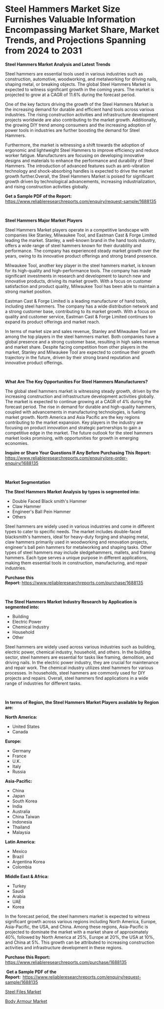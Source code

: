 <p><h1>Steel Hammers Market Size Furnishes Valuable Information Encompassing Market Share, Market Trends, and Projections Spanning from 2024 to 2031</h1></p><p><strong>Steel Hammers Market Analysis and Latest Trends</strong></p>
<p><p>Steel hammers are essential tools used in various industries such as construction, automotive, woodworking, and metalworking for driving nails, shaping metal, or breaking objects. The global Steel Hammers Market is expected to witness significant growth in the coming years. The market is projected to grow at a CAGR of 11.6% during the forecast period.</p><p>One of the key factors driving the growth of the Steel Hammers Market is the increasing demand for durable and efficient hand tools across various industries. The rising construction activities and infrastructure development projects worldwide are also contributing to the market growth. Additionally, the growing DIY trend among consumers and the increasing adoption of power tools in industries are further boosting the demand for Steel Hammers.</p><p>Furthermore, the market is witnessing a shift towards the adoption of ergonomic and lightweight Steel Hammers to improve efficiency and reduce worker fatigue. Manufacturers are focusing on developing innovative designs and materials to enhance the performance and durability of Steel Hammers. The introduction of advanced features such as anti-vibration technology and shock-absorbing handles is expected to drive the market growth further.Overall, the Steel Hammers Market is poised for significant growth driven by technological advancements, increasing industrialization, and rising construction activities globally.</p></p>
<p><strong>Get a Sample PDF of the Report:&nbsp;</strong> <a href="https://www.reliableresearchreports.com/enquiry/request-sample/1688135">https://www.reliableresearchreports.com/enquiry/request-sample/1688135</a></p>
<p>&nbsp;</p>
<p><strong>Steel Hammers Major Market Players</strong></p>
<p><p>Steel Hammers Market players operate in a competitive landscape with companies like Stanley, Milwaukee Tool, and Eastman Cast & Forge Limited leading the market. Stanley, a well-known brand in the hand tools industry, offers a wide range of steel hammers known for their durability and performance. The company has experienced steady market growth over the years, owing to its innovative product offerings and strong brand presence.</p><p>Milwaukee Tool, another key player in the steel hammers market, is known for its high-quality and high-performance tools. The company has made significant investments in research and development to launch new and innovative products, driving its market growth. With a focus on customer satisfaction and product quality, Milwaukee Tool has been able to maintain a strong market position.</p><p>Eastman Cast & Forge Limited is a leading manufacturer of hand tools, including steel hammers. The company has a wide distribution network and a strong customer base, contributing to its market growth. With a focus on quality and customer service, Eastman Cast & Forge Limited continues to expand its product offerings and market reach.</p><p>In terms of market size and sales revenue, Stanley and Milwaukee Tool are among the top players in the steel hammers market. Both companies have a global presence and a strong customer base, resulting in high sales revenue and market share. Despite facing competition from other players in the market, Stanley and Milwaukee Tool are expected to continue their growth trajectory in the future, driven by their strong brand reputation and innovative product offerings.</p></p>
<p>&nbsp;</p>
<p><strong>What Are The Key Opportunities For Steel Hammers Manufacturers?</strong></p>
<p><p>The global steel hammers market is witnessing steady growth, driven by the increasing construction and infrastructure development activities globally. The market is expected to continue growing at a CAGR of 4% during the forecast period. The rise in demand for durable and high-quality hammers, coupled with advancements in manufacturing technologies, is fueling market growth. North America and Asia Pacific are the key regions contributing to the market expansion. Key players in the industry are focusing on product innovation and strategic partnerships to gain a competitive edge in the market. The future outlook for the steel hammers market looks promising, with opportunities for growth in emerging economies.</p></p>
<p><strong>Inquire or Share Your Questions If Any Before Purchasing This Report:</strong> <a href="https://www.reliableresearchreports.com/enquiry/pre-order-enquiry/1688135">https://www.reliableresearchreports.com/enquiry/pre-order-enquiry/1688135</a></p>
<p>&nbsp;</p>
<p><strong>Market Segmentation</strong></p>
<p><strong>The Steel Hammers Market Analysis by types is segmented into:</strong></p>
<p><ul><li>Double Faced Black smith's Hammer</li><li>Claw Hammer</li><li>Engineer's Ball Pein Hammer</li><li>Others</li></ul></p>
<p><p>Steel hammers are widely used in various industries and come in different types to cater to specific needs. The market includes double-faced blacksmith's hammers, ideal for heavy-duty forging and shaping metal, claw hammers primarily used in woodworking and renovation projects, engineer's ball pein hammers for metalworking and shaping tasks. Other types of steel hammers may include sledgehammers, mallets, and framing hammers. Each type serves a unique purpose in different applications, making them essential tools in construction, manufacturing, and repair industries.</p></p>
<p><strong>Purchase this Report:&nbsp;</strong><a href="https://www.reliableresearchreports.com/purchase/1688135">https://www.reliableresearchreports.com/purchase/1688135</a></p>
<p>&nbsp;</p>
<p><strong>The Steel Hammers Market Industry Research by Application is segmented into:</strong></p>
<p><ul><li>Building</li><li>Electric Power</li><li>Chemical Industry</li><li>Household</li><li>Other</li></ul></p>
<p><p>Steel hammers are widely used across various industries such as building, electric power, chemical industry, household, and others. In the building sector, steel hammers are essential for tasks like framing, demolition, and driving nails. In the electric power industry, they are crucial for maintenance and repair work. The chemical industry utilizes steel hammers for various processes. In households, steel hammers are commonly used for DIY projects and repairs. Overall, steel hammers find applications in a wide range of industries for different tasks.</p></p>
<p>&nbsp;</p>
<p><strong>In terms of Region, the Steel Hammers Market Players available by Region are:</strong></p>
<p>
    <p> <strong> North America: </strong>
        <ul>
            <li>United States</li>
            <li>Canada</li>
        </ul>
        </p> 
    <p> <strong> Europe: </strong>
        <ul>
            <li>Germany</li>
            <li>France</li>
            <li>U.K.</li>
            <li>Italy</li>
            <li>Russia</li>
        </ul>
        </p> 
    <p> <strong> Asia-Pacific: </strong>
        <ul>
            <li>China</li>
            <li>Japan</li>
            <li>South Korea</li>
            <li>India</li>
            <li>Australia</li>
            <li>China Taiwan</li>
            <li>Indonesia</li>
            <li>Thailand</li>
            <li>Malaysia</li>
        </ul>
        </p> 
    <p> <strong> Latin America: </strong>
        <ul>
            <li>Mexico</li>
            <li>Brazil</li>
            <li>Argentina Korea</li>
            <li>Colombia</li>
        </ul>
        </p> 
    <p> <strong> Middle East & Africa: </strong>
        <ul>
            <li>Turkey</li>
            <li>Saudi</li>
            <li>Arabia</li>
            <li>UAE</li>
            <li>Korea</li>
        </ul>
    </p>
    </p>
<p><p>In the forecast period, the steel hammers market is expected to witness significant growth across various regions including North America, Europe, Asia-Pacific, the USA, and China. Among these regions, Asia-Pacific is projected to dominate the market with a market share of approximately 40%, followed by North America at 25%, Europe at 20%, the USA at 10%, and China at 5%. This growth can be attributed to increasing construction activities and infrastructure development in these regions.</p></p>
<p><strong>Purchase this Report: </strong><a href="https://www.reliableresearchreports.com/purchase/1688135">https://www.reliableresearchreports.com/purchase/1688135</a></p>
<p>&nbsp;<strong>Get a Sample PDF of the Report:&nbsp;&nbsp;</strong><a href="https://www.reliableresearchreports.com/enquiry/request-sample/1688135">https://www.reliableresearchreports.com/enquiry/request-sample/1688135</a></p>
<p><strong></strong></p>
<p><p><a href="https://github.com/mbisetmhermsr/Market-Research-Report-List-1/blob/main/steel-files-market.md">Steel Files Market</a></p><p><a href="https://github.com/zjyglelu/Market-Research-Report-List-1/blob/main/body-armour-market.md">Body Armour Market</a></p></p>